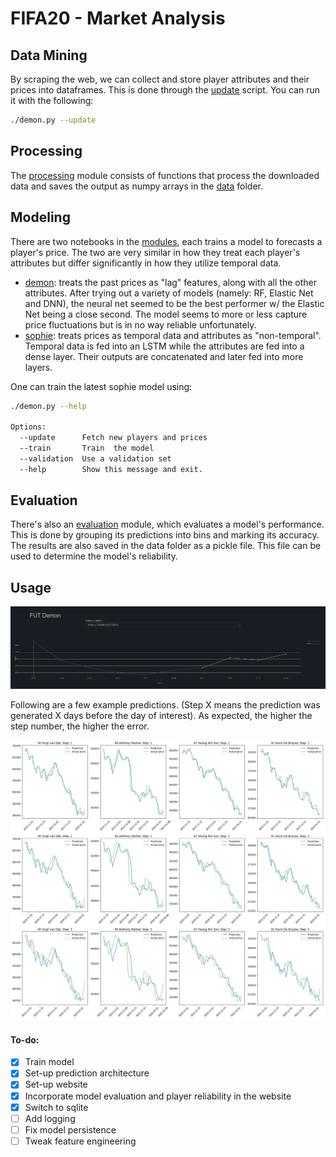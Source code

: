 # FIFA20 - Market Analysis

## Data Mining

By scraping the web, we can collect and store player attributes and their prices into dataframes. This is done through the [update](https://github.com/cvaf/fut/blob/master/modules/update.py) script. You can run it with the following:

```bash
./demon.py --update 
```

## Processing

The [processing](https://github.com/cvaf/fut/blob/master/modules/preprocessing.py) module consists of functions that process the downloaded data and saves the output as numpy arrays in the [data](https://github.com/cvaf/fut/tree/master/data) folder. 

## Modeling

There are two notebooks in the [modules](https://github.com/cvaf/fut/tree/master/modules), each trains a model to forecasts a player's price. The two are very similar in how they treat each player's attributes but differ significantly in how they utilize temporal data. 

- [demon](https://github.com/cvaf/fut/blob/master/modules/demon.ipynb): treats the past prices as "lag" features, along with all the other attributes. After trying out a variety of models (namely: RF, Elastic Net and DNN), the neural net seemed to be the best performer w/ the Elastic Net being a close second. The model seems to more or less capture price fluctuations but is in no way reliable unfortunately.
- [sophie](https://github.com/cvaf/fut/blob/master/modules/sophie.ipynb): treats prices as temporal data and attributes as "non-temporal". Temporal data is fed into an LSTM while the attributes are fed into a dense layer. Their outputs are concatenated and later fed into more layers. 

One can train the latest sophie model using:

```bash
./demon.py --help

Options:
  --update      Fetch new players and prices
  --train       Train  the model
  --validation  Use a validation set
  --help        Show this message and exit.
```

## Evaluation

There's also an [evaluation](https://github.com/cvaf/fut/blob/master/modules/preprocessing.py) module, which evaluates a model's performance. This is done by grouping its predictions into bins and marking its accuracy. The results are also saved in the data folder as a pickle file. This file can be used to determine the model's reliability.

## Usage

<img src="images/example5.png" width="900" />

Following are a few example predictions. (Step X means the prediction was generated X days before the day of interest). As expected, the higher the step number, the higher the error. 

<img src="images/example4.png" width="900" />

#### To-do:

- [x] Train model
- [x] Set-up prediction architecture
- [x] Set-up website
- [x] Incorporate model evaluation and player reliability in the website
- [x] Switch to sqlite
- [ ] Add logging
- [ ] Fix model persistence
- [ ] Tweak feature engineering
